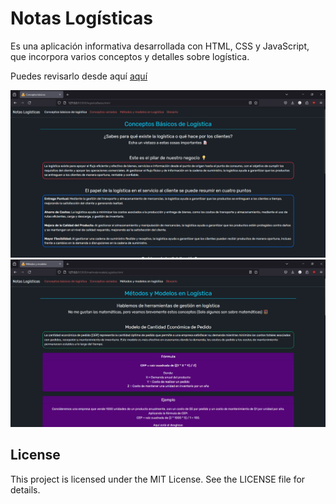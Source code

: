 # Notas Logísticas

Es una aplicación informativa desarrollada con HTML, CSS y JavaScript, que incorpora varios conceptos y detalles sobre logística.

Puedes revisarlo desde aquí <a href="https://lextrack.github.io/NotasLogisticas/" target="_blank">aquí</a>

<img src="./screenshots/1.png">
<img src="./screenshots/2.png">

## License

This project is licensed under the MIT License. See the LICENSE file for details.
